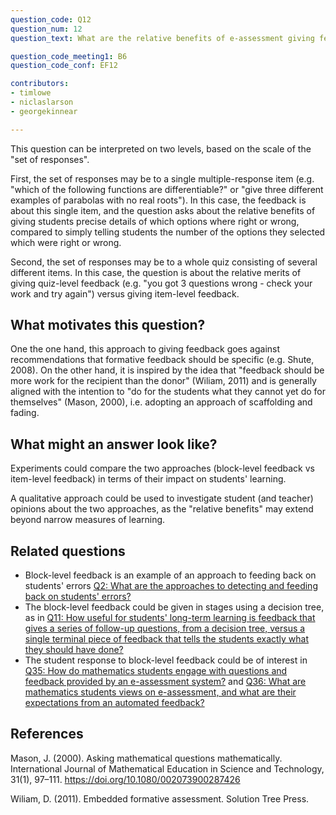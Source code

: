 ```yaml
---
question_code: Q12 
question_num: 12 
question_text: What are the relative benefits of e-assessment giving feedback on a student's set of responses (e.g. "two of these answers are wrong - find which ones and correct them"), rather than individual ones separately? 

question_code_meeting1: B6 
question_code_conf: EF12 

contributors: 
- timlowe
- niclaslarson
- georgekinnear

---
```


This question can be interpreted on two levels, based on the scale of the "set of responses".

First, the set of responses may be to a single multiple-response item (e.g. "which of the following functions are differentiable?" or "give three different examples of parabolas with no real roots"). In this case, the feedback is about this single item, and the question asks about the relative benefits of giving students precise details of which options where right or wrong, compared to simply telling students the number of the options they selected which were right or wrong.

Second, the set of responses may be to a whole quiz consisting of several different items. In this case, the question is about the relative merits of giving quiz-level feedback (e.g. "you got 3 questions wrong - check your work and try again") versus giving item-level feedback.


## What motivates this question?

One the one hand, this approach to giving feedback goes against recommendations that formative feedback should be specific (e.g. Shute, 2008). On the other hand, it is inspired by the idea that "feedback should be more work for the recipient than the donor" (Wiliam, 2011) and is generally aligned with the intention to "do for the students what they cannot yet do for themselves" (Mason, 2000), i.e. adopting an approach of scaffolding and fading.


## What might an answer look like?

Experiments could compare the two approaches (block-level feedback vs item-level feedback) in terms of their impact on students' learning.

A qualitative approach could be used to investigate student (and teacher) opinions about the two approaches, as the "relative benefits" may extend beyond narrow measures of learning.


## Related questions

* Block-level feedback is an example of an approach to feeding back on students' errors [Q2: What are the approaches to detecting and feeding back on students' errors?](Q2)
* The block-level feedback could be given in stages using a decision tree, as in [Q11: How useful for students' long-term learning is feedback that gives a series of follow-up questions, from a decision tree, versus a single terminal piece of feedback that tells the students exactly what they should have done? ](Q11)
* The student response to block-level feedback could be of interest in [Q35: How do mathematics students engage with questions and feedback provided by an e-assessment system?](Q35) and [Q36: What are mathematics students views on e-assessment, and what are their expectations from an automated feedback?](Q36)

## References

Mason, J. (2000). Asking mathematical questions mathematically. International Journal of Mathematical Education in Science and Technology, 31(1), 97–111. https://doi.org/10.1080/002073900287426

Wiliam, D. (2011). Embedded formative assessment. Solution Tree Press.